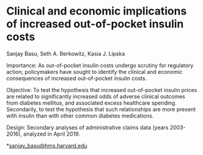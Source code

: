 # Clinical and economic implications of increased out-of-pocket insulin costs

Sanjay Basu, Seth A. Berkowitz, Kasia J. Lipska

Importance: As out-of-pocket insulin costs undergo scrutiny for regulatory action, policymakers have sought to identify the clinical and economic consequences of increased out-of-pocket insulin costs.

Objective: To test the hypothesis that increased out-of-pocket insulin prices are related to significantly increased odds of adverse clinical outcomes from diabetes mellitus, and associated excess healthcare spending. Secondarily, to test the hypothesis that such relationships are more present with insulin than with other common diabetes medications. 

Design: Secondary analyses of administrative claims data (years 2003-2016), analyzed in April 2019. 

*sanjay_basu@hms.harvard.edu
